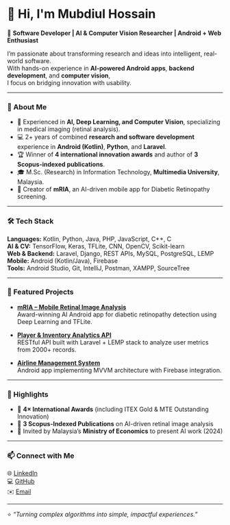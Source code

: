 # 👋 Hi, I'm Mubdiul Hossain  

🎯 **Software Developer | AI & Computer Vision Researcher | Android + Web Enthusiast**

I’m passionate about transforming research and ideas into intelligent, real-world software.  
With hands-on experience in **AI-powered Android apps**, **backend development**, and **computer vision**,  
I focus on bridging innovation with usability.

---

### 🚀 About Me
- 🧠 Experienced in **AI, Deep Learning, and Computer Vision**, specializing in medical imaging (retinal analysis).  
- 💻 2+ years of combined **research and software development** experience in **Android (Kotlin)**, **Python**, and **Laravel**.  
- 🏆 Winner of **4 international innovation awards** and author of **3 Scopus-indexed publications**.  
- 🎓 M.Sc. (Research) in Information Technology, **Multimedia University**, Malaysia.  
- 🔬 Creator of **mRIA**, an AI-driven mobile app for Diabetic Retinopathy screening.

---

### 🛠️ Tech Stack
**Languages:** Kotlin, Python, Java, PHP, JavaScript, C++, C  
**AI & CV:** TensorFlow, Keras, TFLite, CNN, OpenCV, Scikit-learn  
**Web & Backend:** Laravel, Django, REST APIs, MySQL, PostgreSQL, LEMP  
**Mobile:** Android (Kotlin/Java), Firebase  
**Tools:** Android Studio, Git, IntelliJ, Postman, XAMPP, SourceTree  

---

### 🧩 Featured Projects
- **[mRIA – Mobile Retinal Image Analysis](https://github.com/mubdiulhossain/mRIA)**  
  Award-winning AI Android app for diabetic retinopathy detection using Deep Learning and TFLite.  

- **[Player & Inventory Analytics API](https://github.com/mubdiulhossain/analytics-api)**  
  RESTful API built with Laravel + LEMP stack to analyze user metrics from 2000+ records.  

- **[Airline Management System](https://github.com/mubdiulhossain/airline-management)**  
  Android app implementing MVVM architecture with Firebase integration.

---

### 🏅 Highlights
- 🥇 **4× International Awards** (including ITEX Gold & MTE Outstanding Innovation)  
- 🧾 **3 Scopus-Indexed Publications** on AI-driven retinal image analysis  
- 🤝 Invited by Malaysia’s **Ministry of Economics** to present AI work (2024)

---

### 📫 Connect with Me
🌐 [LinkedIn](https://www.linkedin.com/in/mubdiul/)  
💻 [GitHub](https://github.com/mubdiulhossain)  
✉️ [Email](mailto:mubdiul@outlook.com)

---

⭐ _“Turning complex algorithms into simple, impactful experiences.”_
